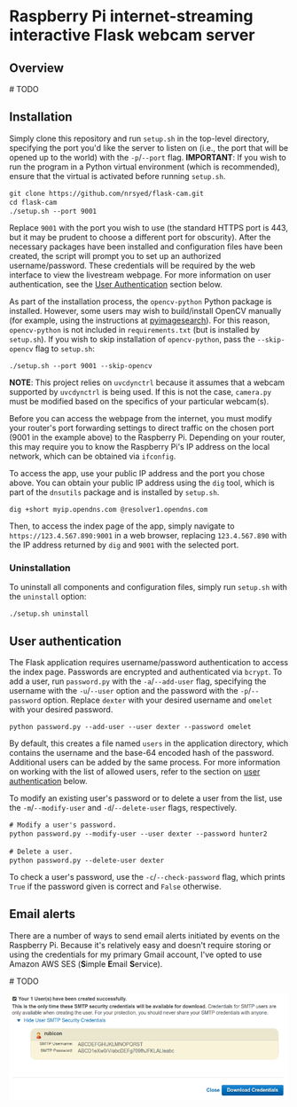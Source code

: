 # Raspberry Pi internet-streaming interactive Flask webcam server

## Overview
&#35; TODO

## Installation

Simply clone this repository and run `setup.sh` in the top-level directory,
specifying the port you'd like the server to listen on (i.e., the port that
will be opened up to the world) with the `-p`/`--port` flag. **IMPORTANT**:
If you wish to run the program in a Python virtual environment (which is
recommended), ensure that the virtual is activated before running `setup.sh`.

```
git clone https://github.com/nrsyed/flask-cam.git
cd flask-cam
./setup.sh --port 9001
```

Replace `9001` with the port you wish to use (the standard HTTPS port
is 443, but it may be prudent to choose a different port for obscurity). After
the necessary packages have been installed and configuration files have been
created, the script will prompt you to set up an authorized username/password.
These credentials will be required by the web interface to view the
livestream webpage. For more information on user authentication, see the
[User Authentication](#user-authentication) section below.

As part of the installation process, the `opencv-python` Python package is
installed. However, some users may wish to build/install OpenCV manually (for
example, using the instructions at
<a href="https://www.pyimagesearch.com/2018/09/26/install-opencv-4-on-your-raspberry-pi/">
pyimagesearch</a>). For this reason, `opencv-python` is not included in
`requirements.txt` (but is installed by `setup.sh`). If you wish to skip
installation of `opencv-python`, pass the `--skip-opencv` flag to `setup.sh`:

```
./setup.sh --port 9001 --skip-opencv
```

**NOTE**: This project relies on `uvcdynctrl` because it assumes that a webcam
supported by `uvcdynctrl` is being used. If this is not the case, `camera.py`
must be modified based on the specifics of your particular webcam(s).

Before you can access the webpage from the internet, you must modify your
router's port forwarding settings to direct traffic on the chosen port (9001 in
the example above) to the Raspberry Pi. Depending on your router, this may
require you to know the Raspberry Pi's IP address on the local network, which
can be obtained via `ifconfig`.

To access the app, use your public IP address and the port you chose above.
You can obtain your public IP address using the `dig` tool, which is part of
the `dnsutils` package and is installed by `setup.sh`.

```
dig +short myip.opendns.com @resolver1.opendns.com
```

Then, to access the index page of the app, simply navigate to
`https://123.4.567.890:9001` in a web browser, replacing `123.4.567.890` with
the IP address returned by `dig` and `9001` with the selected port.

### Uninstallation

To uninstall all components and configuration files, simply run `setup.sh` with
the `uninstall` option:

```
./setup.sh uninstall
```


## User authentication

The Flask application requires username/password authentication to access the
index page. Passwords are encrypted and authenticated via `bcrypt`. To add a
user, run `password.py` with the `-a`/`--add-user` flag, specifying the
username with the `-u`/`--user` option and the password with the
`-p`/`--password` option. Replace `dexter` with your desired username and
`omelet` with your desired password.

```
python password.py --add-user --user dexter --password omelet
```

By default, this creates a file named `users` in the application directory,
which contains the username and the base-64 encoded hash of the password.
Additional users can be added by the same process. For more information on
working with the list of allowed users, refer to the section on
<a href="#user-authentication">user authentication</a> below.

To modify an existing user's password or to delete a user from the list, use
the `-m`/`--modify-user` and `-d`/`--delete-user` flags, respectively.

```
# Modify a user's password.
python password.py --modify-user --user dexter --password hunter2

# Delete a user.
python password.py --delete-user dexter
```

To check a user's password, use the `-c`/`--check-password` flag, which prints
`True` if the password given is correct and `False` otherwise.

## Email alerts

There are a number of ways to send email alerts initiated by events on the
Raspberry Pi. Because it's relatively easy and doesn't require storing or
using the credentials for my primary Gmail account, I've opted to use Amazon
AWS SES (**S**imple **E**mail **S**ervice).

&#35; TODO

<img src="doc/img/aws_ses.png">
